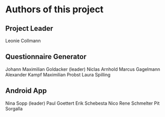 # Authors of this project

## Project Leader
Leonie Collmann

## Questionnaire Generator
Johann Maximilian Goldacker (leader)
Niclas Arnhold
Marcus Gagelmann
Alexander Kampf
Maximilian Probst
Laura Spilling

## Android App
Nina Sopp (leader)
Paul Goettert
Erik Schebesta
Nico Rene Schmelter
Pit Sorgalla
